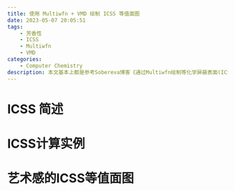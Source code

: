 ```yaml
---
title: 使用 Multiwfn + VMD 绘制 ICSS 等值面图
date: 2023-05-07 20:05:51
tags:
    - 芳香性
    - ICSS
    - Multiwfn
    - VMD
categories: 
	- Computer Chemistry
description: 本文基本上都是参考Sobereva博客《通过Multiwfn绘制等化学屏蔽表面(ICSS)研究芳香性》(http://sobereva.com/216)进行绘制的，是笔者用来练手的记录。
---
```


# ICSS 简述

# ICSS计算实例
 
# 艺术感的ICSS等值面图